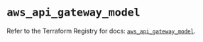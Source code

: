 # `aws_api_gateway_model`

Refer to the Terraform Registry for docs: [`aws_api_gateway_model`](https://registry.terraform.io/providers/hashicorp/aws/5.32.0/docs/resources/api_gateway_model).
